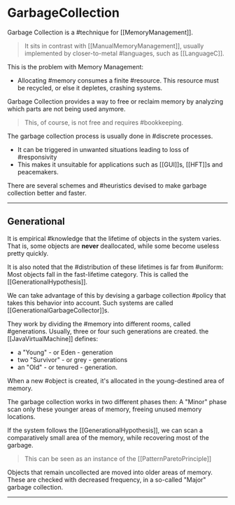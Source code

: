 # GarbageCollection

Garbage Collection is a #technique for [[MemoryManagement]].

> It sits in contrast with [[ManualMemoryManagement]], usually implemented by closer-to-metal #languages, such as [[LanguageC]].

This is the problem with Memory Management:

* Allocating #memory consumes a finite #resource. This resource must be recycled, or else it depletes, crashing systems.

Garbage Collection provides a way to free or reclaim memory by analyzing which parts are not being used anymore.

> This, of course, is not free and requires #bookkeeping.

The garbage collection process is usually done in #discrete processes.

* It can be triggered in unwanted situations leading to loss of #responsivity
* This makes it unsuitable for applications such as [[GUI]]s, [[HFT]]s and peacemakers.

There are several schemes and #heuristics devised to make garbage collection better and faster.

___

## Generational

It is empirical #knowledge that the lifetime of objects in the system varies. That is, some objects are __never__ deallocated, while some become useless pretty quickly.  

It is also noted that the #distribution of these lifetimes is far from #uniform: Most objects fall in the fast-lifetime category. This is called the [[GenerationalHypothesis]].

We can take advantage of this by devising a garbage collection #policy that takes this behavior into account.  Such systems are called [[GenerationalGarbageCollector]]s.

They work by dividing the #memory into different rooms, called #generations. Usually, three or four such generations are created. the [[JavaVirtualMachine]] defines:

* a "Young" - or Eden - generation
* two "Survivor" - or grey - generations
* an  "Old" - or tenured - generation.

When a new #object is created, it's allocated in the young-destined area of memory.

The garbage collection works in two different phases then:
A "Minor" phase scan only these younger areas of memory, freeing unused memory locations.

If the system follows the [[GenerationalHypothesis]], we can scan a comparatively small area of the memory, while recovering most of the garbage.

> This can be seen as an instance of the [[PatternParetoPrinciple]]

Objects that remain uncollected are moved into older areas of memory. These are checked with decreased frequency, in a so-called "Major" garbage collection.

___
